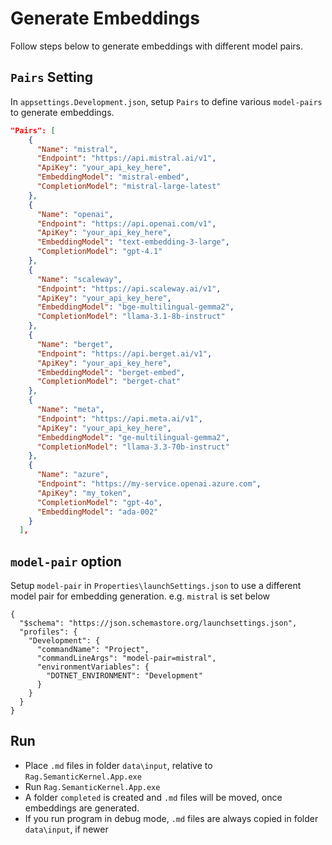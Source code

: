 # Generate Embeddings

Follow steps below to generate embeddings with different model pairs.

## `Pairs` Setting

In `appsettings.Development.json`, setup `Pairs` to define various `model-pairs` to generate embeddings.

```json
"Pairs": [
    {
      "Name": "mistral",
      "Endpoint": "https://api.mistral.ai/v1",
      "ApiKey": "your_api_key_here",
      "EmbeddingModel": "mistral-embed",
      "CompletionModel": "mistral-large-latest"
    },
    {
      "Name": "openai",
      "Endpoint": "https://api.openai.com/v1",
      "ApiKey": "your_api_key_here",
      "EmbeddingModel": "text-embedding-3-large",
      "CompletionModel": "gpt-4.1"
    },
    {
      "Name": "scaleway",
      "Endpoint": "https://api.scaleway.ai/v1",
      "ApiKey": "your_api_key_here",
      "EmbeddingModel": "bge-multilingual-gemma2",
      "CompletionModel": "llama-3.1-8b-instruct"
    },
    {
      "Name": "berget",
      "Endpoint": "https://api.berget.ai/v1",
      "ApiKey": "your_api_key_here",
      "EmbeddingModel": "berget-embed",
      "CompletionModel": "berget-chat"
    },
    {
      "Name": "meta",
      "Endpoint": "https://api.meta.ai/v1",
      "ApiKey": "your_api_key_here",
      "EmbeddingModel": "ge-multilingual-gemma2",
      "CompletionModel": "llama-3.3-70b-instruct"
    },
    {
      "Name": "azure",
      "Endpoint": "https://my-service.openai.azure.com",
      "ApiKey": "my_token",
      "CompletionModel": "gpt-4o",
      "EmbeddingModel": "ada-002"
    }
  ],
```


## `model-pair` option

Setup `model-pair` in `Properties\launchSettings.json` to use a different model pair for embedding generation. 
e.g. `mistral` is set below

```
{
  "$schema": "https://json.schemastore.org/launchsettings.json",
  "profiles": {
    "Development": {
      "commandName": "Project",
      "commandLineArgs": "model-pair=mistral",
      "environmentVariables": {
        "DOTNET_ENVIRONMENT": "Development"
      }
    }
  }
}
```

## Run

- Place `.md` files in folder `data\input`, relative to `Rag.SemanticKernel.App.exe`
- Run `Rag.SemanticKernel.App.exe`
- A folder `completed` is created and `.md` files will be moved, once embeddings are generated.
- If you run program in debug mode, `.md` files are always copied in folder `data\input`, if newer
